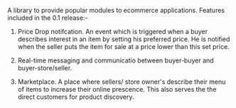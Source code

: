 A library to provide popular modules to ecommerce applications. Features included in the 0.1 release:-
1. Price Drop notifcation. An event which is triggered when a buyer describes interest in an item by setting his preferred price.
He is notified when the seller puts the item for sale at a price lower than this set price.

2. Real-time messaging and communicatio between buyer-buyer and buyer-store/seller.

3. Marketplace. A place where sellers/ store owner's describe their menu of items to increase their online prescence.
This also serves the the direct customers for product discovery.


